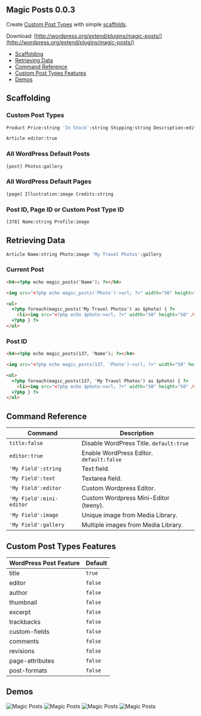 Magic Posts 0.0.3
--------

Create [Custom Post Types](http://codex.wordpress.org/Post_Types#Custom_Types) with simple [scaffolds](http://en.wikipedia.org/wiki/Scaffold_\(programming\)).

Download: [http://wordpress.org/extend/plugins/magic-posts/](http://wordpress.org/extend/plugins/magic-posts/)

* [Scaffolding](#scaffolding)
* [Retrieving Data](#retrieving-data)
* [Command Reference](#command-reference)
* [Custom Post Types Features](#custom-post-types-features)
* [Demos](#demos)

Scaffolding
--------

### Custom Post Types

```bash
Product Price:string 'In Stock':string Shipping:string Description:editor
```

```bash
Article editor:true
```

### All WordPress Default Posts

```bash
[post] Photos:gallery
```

### All WordPress Default Pages

```bash
[page] Illustration:image Credits:string
```

### Post ID, Page ID or Custom Post Type ID
```bash
[378] Name:string Profile:image
```

Retrieving Data
--------

```bash
Article Name:string Photo:image 'My Travel Photos':gallery
```

### Current Post
```html
<h4><?php echo magic_posts('Name'); ?></h4>

<img src="<?php echo magic_posts('Photo')->url; ?>" width="50" height="50" />

<ul>
  <?php foreach(magic_posts('My Travel Photos') as $photo) { ?>
    <li><img src="<?php echo $photo->url; ?>" width="50" height="50" /></li>
  <?php } ?>
</ul>
```

### Post ID
```html
<h4><?php echo magic_posts(137, 'Name'); ?></h4>

<img src="<?php echo magic_posts(137, 'Photo')->url; ?>" width="50" height="50" />

<ul>
  <?php foreach(magic_posts(137, 'My Travel Photos') as $photo) { ?>
    <li><img src="<?php echo $photo->url; ?>" width="50" height="50" /></li>
  <?php } ?>
</ul>
```

Command Reference
--------

Command | Description
--- | ---
`title:false` | Disable WordPress Title. `default:true`
`editor:true` | Enable WordPress Editor. `default:false`
`'My Field':string` | Text field.
`'My Field':text` | Textarea field.
`'My Field':editor` | Custom Wordpress Editor.
`'My Field':mini-editor` | Custom Wordpress Mini-Editor (teeny).
`'My Field':image` | Unique image from Media Library.
`'My Field':gallery` | Multiple images from Media Library.

Custom Post Types Features
--------

WordPress Post Feature | Default
--- | ---
title | `true`
editor | `false`
author | `false`
thumbnail | `false`
excerpt | `false`
trackbacks | `false`
custom-fields | `false`
comments | `false`
revisions | `false`
page-attributes | `false`
post-formats | `false`

Demos
--------

![Magic Posts](http://gbaptista.com/images/m-p-04-s.png "Magic Posts")
![Magic Posts](http://gbaptista.com/images/m-p-01-s-b.png "Magic Posts")
![Magic Posts](http://gbaptista.com/images/m-p-02-s.png "Magic Posts")
![Magic Posts](http://gbaptista.com/images/m-p-03-s.png "Magic Posts")